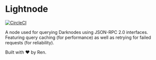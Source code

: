 # Lightnode

[![CircleCI](https://circleci.com/gh/renproject/lightnode/tree/master.svg?style=shield)](https://circleci.com/gh/renproject/lightnode/tree/master)

A node used for querying Darknodes using JSON-RPC 2.0 interfaces. Featuring query caching (for performance) as well as retrying for failed requests (for reliability).

Built with ❤ by Ren.
